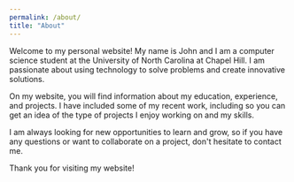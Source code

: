 ```yaml
---
permalink: /about/
title: "About"
---
```


Welcome to my personal website! My name is John and I am a computer science student at the University of North Carolina at Chapel Hill. I am passionate about using technology to solve problems and create innovative solutions.

On my website, you will find information about my education, experience, and projects. I have included some of my recent work, including so you can get an idea of the type of projects I enjoy working on and my skills.

I am always looking for new opportunities to learn and grow, so if you have any questions or want to collaborate on a project, don't hesitate to contact me.

Thank you for visiting my website!